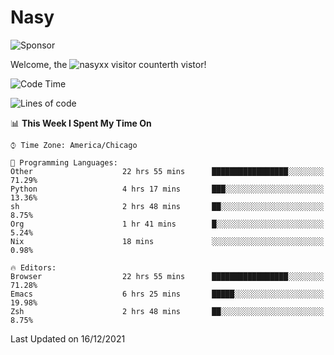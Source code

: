 # Nasy

<!--
<p align="center">
<img height="200" src="https://github-readme-stats.vercel.app/api?username=nasyxx&count_private=true&show_icons=true&theme=dracula&include_all_commits=true"/>
<img height="200" src="https://github-readme-stats.vercel.app/api/top-langs/?username=nasyxx&theme=dracula&hide=html,jupyter+notebook&count_private=true&show_icons=true"/>
</p>

  
----------------
-->

![Sponsor](https://img.shields.io/static/v1.svg?label=Sponsor&message=%E2%9D%A4&logo=GitHub&style=flat&color=pink)
 
Welcome, the ![nasyxx visitor counter](https://count.getloli.com/get/@nasyxx?theme=rule34)th vistor!
 
<!--START_SECTION:waka-->
![Code Time](http://img.shields.io/badge/Code%20Time-1%2C571%20hrs%209%20mins-blue)

![Lines of code](https://img.shields.io/badge/From%20Hello%20World%20I%27ve%20Written-5%20Million%20lines%20of%20code-blue)

📊 **This Week I Spent My Time On** 

```text
⌚︎ Time Zone: America/Chicago

💬 Programming Languages: 
Other                    22 hrs 55 mins      █████████████████░░░░░░░░   71.29% 
Python                   4 hrs 17 mins       ███░░░░░░░░░░░░░░░░░░░░░░   13.36% 
sh                       2 hrs 48 mins       ██░░░░░░░░░░░░░░░░░░░░░░░   8.75% 
Org                      1 hr 41 mins        █░░░░░░░░░░░░░░░░░░░░░░░░   5.24% 
Nix                      18 mins             ░░░░░░░░░░░░░░░░░░░░░░░░░   0.98%

🔥 Editors: 
Browser                  22 hrs 55 mins      █████████████████░░░░░░░░   71.28% 
Emacs                    6 hrs 25 mins       █████░░░░░░░░░░░░░░░░░░░░   19.98% 
Zsh                      2 hrs 48 mins       ██░░░░░░░░░░░░░░░░░░░░░░░   8.75%

```


 Last Updated on 16/12/2021
<!--END_SECTION:waka-->

<!-- ![visitors](https://visitor-badge.laobi.icu/badge?page_id=nasyxx.nasyxx) -->
